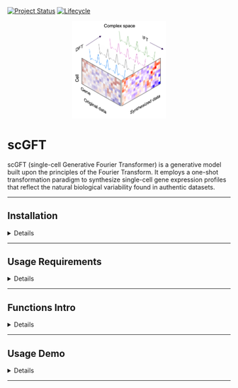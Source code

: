 [![Project Status](http://www.repostatus.org/badges/latest/active.svg)](http://www.repostatus.org/#active)
[![Lifecycle](https://img.shields.io/badge/lifecycle-stable-brightgreen.svg)](https://www.tidyverse.org/lifecycle/#stable)

<p align="center" width="100%">
<img width="42%" src="vignettes/scgft_logo.png"> 
</p>

# scGFT 

scGFT (single-cell Generative Fourier Transformer) is a generative model built
upon the principles of the Fourier Transform. It employs a one-shot
transformation paradigm to synthesize single-cell gene expression profiles that
reflect the natural biological variability found in authentic datasets.

---


## Installation

<details>
<br>

**scGFT** can be installed directly from this github with:

```{r}
if (!require("devtools", quietly = TRUE))
  install.packages("devtools")

devtools::install_github("Sanofi-GitHub/PMCB-scGFT", 
                         build_vignettes=FALSE)
```

</details>

---


## Usage Requirements

<details>
<br>

scGFT framework is designed to be compatible with the Seurat R analysis pipelines. 
To install, please run:

```{r}
# Enter commands in R (or R studio, if installed)
install.packages("Seurat")
install.packages("SeuratObject")
```

Visit [Seurat](https://satijalab.org/seurat/articles/install_v5) for more details.

</details>

---


## Functions Intro

<details>
<br>

The scGFT package comprises only two functions: one to synthesize cells and a
second to evaluate the synthesis quality.

```r
# to synthsize cells
RunScGFT(object, nsynth, ncpmnts = 1, groups, scale.factor, cells = NULL)
```

`RunScGFT` requires, at a minimum, a Seurat object (`object`), the number of
desired cells to be synthesized (`nsynth`), a metadata variable indicating
groups of cells (`groups`), and the scale factor used for log-normalization of
the original data (`scale.factor`).

```r
# to evaluate synthsized cells
statsScGFT(object, groups)
```

`statsScGFT` requires a Seurat object that includes synthesized cells (`object`)
and the same character variable from the original object metadata used for
synthesis (`groups`). It calculates the likelihood that synthesized cells will
have the same identity as their original counterparts.

</details>

---


## Usage Demo 

<details>
<br>

#### Get demo files

We provided the dataset PRJEB44878 (Wohnhaas 2021), which comprises 34,200
processed cells derived from primary small airway epithelial cells (SAECs) from
both healthy individuals (n=3) and patients with chronic obstructive pulmonary
disease (COPD) (n=3). These SAECs were subjected to in vitro expansion and
differentiation into pseudostratified epithelia via air-liquid interface (ALI)
conditions. To model smoke-induced injuries in the small airways of healthy
non-smokers and COPD smokers, the fully differentiated SAEC ALI cultures
underwent exposure to either whole cigarette smoke over a period of four
consecutive days or to ambient air serving as the control.

To download this dataset please run:

```{r}
# Enter commands in R (or R studio, if installed)
data_url <- "https://zenodo.org/records/xxxxx/files/COPD-PRJEB44878.rds"
# Define the path where you want to save the file (correct destination path
including the filename)
data_path <- "/path-to-destination/COPD-PRJEB44878.rds"
download.file(data_url, destfile = data_path, method = "auto")
```

#### Read data into R
```{r}
data_obj <- readRDS(file.path(data_path, "COPD-PRJEB44878.rds"))
cnts <- data_obj$counts
mtd <- data_obj$metadata
```

#### Perform Seurat standard pipeline including synthesis process
```{r}
sobj_synt <- CreateSeuratObject(counts=cnts,
                                meta.data=mtd) %>% # create seurat object
  NormalizeData(., normalization.method="LogNormalize", scale.factor=1e6) %>% # Normalize data
  FindVariableFeatures(., nfeatures=2000) %>% # Find variable features
  ScaleData(.) %>% # Scale the data
  RunPCA(., seed.use = 42) %>% # Perform PCA on the scaled data
  RunHarmony(., group.by.vars="sample") %>% # sample-specific batch correction
  FindNeighbors(., reduction="harmony", dims=1:30) %>% # Find Neighbors
  FindClusters(., random.seed = 42) %>% # Find clusters
  # ================================
  # synthesis 1x cells (34,200), through modification of 10 complex components.
  RunScGFT(., nsynth=1*dim(.)[2], ncpmnts=10, groups="seurat_clusters", scale.factor=1e6) %>%
  # ================================
  # The combined dataset of original and synthetic cells undergoes another round.
  FindVariableFeatures(., nfeatures=2000) %>% # Find variable features
  ScaleData(.) %>% # Scale the data
  RunPCA(., seed.use = 42) %>% # Perform PCA on the scaled data
  RunHarmony(., group.by.vars=c("sample", "synthesized")) %>% # sample- and synthsis-specific batch correction
  FindNeighbors(., reduction="harmony", dims=1:30) %>% # Find Neighbors
  FindClusters(., random.seed = 42) %>% # Find clusters
  RunUMAP(., reduction="harmony", seed.use = 42, dims=1:30) # UMAP dimensionality reduction
```

#### Evaluate synthsized cells

```{r}
statsScGFT(object=sobj_synt, groups="seurat_clusters")
```

```text
Synthesized cells: 34,200
Matching groups: 33,890
Accuracy (%): 99.09
```

</details>

---

